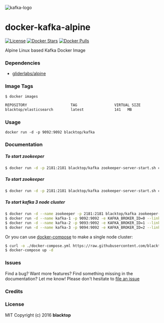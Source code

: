 ![kafka-logo](https://raw.githubusercontent.com/blacktop/docker-kafka-alpine/master/kafka-logo.png)

docker-kafka-alpine
===================

[![License](http://img.shields.io/:license-mit-blue.svg)](http://doge.mit-license.org) [![Docker Stars](https://img.shields.io/docker/stars/blacktop/kafka.svg)](https://hub.docker.com/r/blacktop/kafka/) [![Docker Pulls](https://img.shields.io/docker/pulls/blacktop/kafka.svg)](https://hub.docker.com/r/blacktop/kafka/)

Alpine Linux based Kafka Docker Image

### Dependencies

-	[gliderlabs/alpine](https://index.docker.io/_/gliderlabs/alpine/)

### Image Tags

```bash
$ docker images

REPOSITORY                    TAG                 VIRTUAL SIZE
blacktop/elasticsearch        latest              141   MB
```

### Usage

```
docker run -d -p 9092:9092 blacktop/kafka
```

### Documentation

##### To start zookeeper

```bash
$ docker run -d -p 2181:2181 blacktop/kafka zookeeper-server-start.sh config/zookeeper.properties
```

##### To start zookeeper

```bash
$ docker run -d -p 2181:2181 blacktop/kafka zookeeper-server-start.sh config/zookeeper.properties
```

##### To start kafka 3 node cluster

```bash
$ docker run -d --name zookeeper -p 2181:2181 blacktop/kafka zookeeper-server-start.sh config/zookeeper.properties
$ docker run -d --name kafka-1 -p 9092:9092 -e KAFKA_BROKER_ID=0 --link zookeeper blacktop/kafka
$ docker run -d --name kafka-2 -p 9093:9092 -e KAFKA_BROKER_ID=1 --link zookeeper blacktop/kafka
$ docker run -d --name kafka-3 -p 9094:9092 -e KAFKA_BROKER_ID=2 --link zookeeper blacktop/kafka
```

Or you can use [docker-compose](https://docs.docker.com/compose/) to make a single node cluster:

```bash
$ curl -o ./docker-compose.yml https://raw.githubusercontent.com/blacktop/docker-kafka-alpine/master/docker-compose.yml
$ docker-compose up -d
```

### Issues

Find a bug? Want more features? Find something missing in the documentation? Let me know! Please don't hesitate to [file an issue](https://github.com/blacktop/docker-kafka-alpine/issues/new)

### Credits

### License

MIT Copyright (c) 2016 **blacktop**

